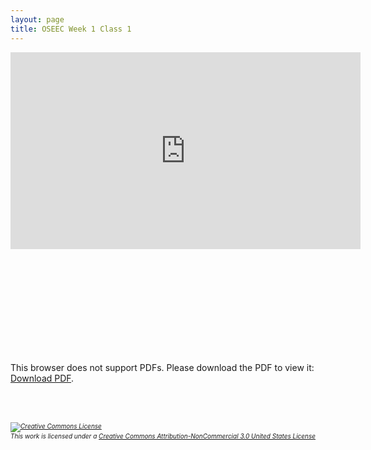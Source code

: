 ```yaml
---
layout: page
title: OSEEC Week 1 Class 1
---
```

<iframe width="560" height="315" src="https://www.youtube.com/embed/qEDmtQ-do5U" frameborder="0" allow="accelerometer; autoplay; encrypted-media; gyroscope; picture-in-picture" allowfullscreen></iframe>
<br><br>
<object data="https://github.com/OSEEC/OSEEC.github.io/blob/master/content/Week%201%20A.pdf" type="application/pdf" width="700px" height="700px">
    <embed src="https://github.com/OSEEC/OSEEC.github.io/blob/master/content/Week%201%20A.pdf">
        <p>This browser does not support PDFs. Please download the PDF to view it: <a href="https://github.com/OSEEC/OSEEC.github.io/blob/master/content/Week%201%20A.pdf">Download PDF</a>.</p>
    </embed>
</object>
<br><br>
<h6 style="font-size:10px;"><a rel="license" href="http://creativecommons.org/licenses/by-nc/3.0/us/"><img alt="Creative Commons License" style="border-width:0" src="https://i.creativecommons.org/l/by-nc/3.0/us/88x31.png" /></a><br />This work is licensed under a <a rel="license" href="http://creativecommons.org/licenses/by-nc/3.0/us/">Creative Commons Attribution-NonCommercial 3.0 United States License</a></h6>
